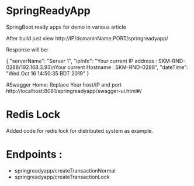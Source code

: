 # SpringReadyApp
SpringBoot ready apps for demo in various article

After build just view http://IP/domaninName:PORT/springreadyapp/

Response will be:

{
  "serverName": "Server 1",
  "ipInfo": "Your current IP address : SKM-RND-0288/192.168.3.93\nYour current Hostname : SKM-RND-0288",
  "dateTime": "Wed Oct 16 14:50:35 BDT 2019"
}

#Swagger Home:
Replace Your host/IP and port
http://localhost:8081/springreadyapp/swagger-ui.html#/

# Redis Lock
Added code for redis lock for distributed system as example.

# Endpoints :
*  springreadyapp/createTransactionNormal
*  springreadyapp/createTransactionLock